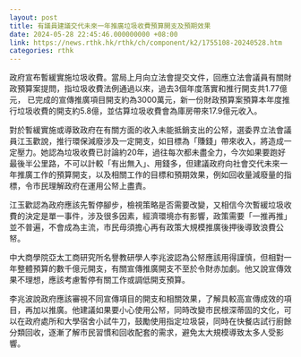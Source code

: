 ```yaml
---
layout: post
title: 有議員建議交代未來一年推廣垃圾收費預算開支及預期效果
date: 2024-05-28 22:45:46.000000000 +08:00
link: https://news.rthk.hk/rthk/ch/component/k2/1755108-20240528.htm
categories: rthk
---
```


政府宣布暫緩實施垃圾收費。當局上月向立法會提交文件，回應立法會議員有關財政預算案提問，指垃圾收費法例通過以來，過去3個年度落實和推行開支共1.77億元， 已完成的宣傳推廣項目開支約為3000萬元，新一份財政預算案預算本年度推行垃圾收費的開支約5.8億，並估算垃圾收費會為庫房帶來17.9億元收入。

對於暫緩實施或導致政府在有關方面的收入未能抵銷支出的公帑，選委界立法會議員江玉歡說，推行環保減廢涉及一定開支，如目標為「賺錢」帶來收入，將造成一定壓力。她認為垃圾收費已討論約20年，過往每次都未盡全力，今次如果要跑好最後半公里路，不可以計較「有出無入」、用錢多，但建議政府向社會交代未來一年推廣工作的預算開支，以及相關工作的目標和預期效果，例如回收量減廢量的指標，令市民理解政府在運用公帑上盡責。

江玉歡認為政府應該先暫停腳步，檢視策略是否需要改變，又相信今次暫緩垃圾收費的決定是單一事件，涉及很多因素，經濟環境亦有影響，政策需要「一推再推」並不普遍，不會成為主流，市民毋須擔心再有政策大規模推廣後押後導致浪費公帑。

中大商學院亞太工商研究所名譽教研學人李兆波認為公帑應該用得謹慎，但相對一年整體預算的數千億元開支，有關宣傳推廣開支不至於令財赤加劇。他又說宣傳效果不理想，應該考慮暫停有關工作或調低開支預算。

李兆波說政府應該審視不同宣傳項目的開支和相關效果，了解具較高宣傳成效的項目，再加以推廣。他建議如果要小心使用公帑，同時改變市民根深蒂固的文化，可以在政府處所和大學宿舍小試牛刀，鼓勵使用指定垃圾袋，同時在快餐店試行廚餘分類回收，逐漸了解市民習慣和回收配套的需求，避免太大規模導致太多人受影響。
